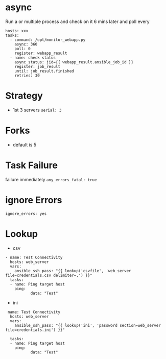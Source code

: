 # async
Run a or multiple process and check on it 6 mins later and poll every 
```
hosts: xxx
tasks:
  - command: /opt/monitor_webapp.py
    async: 360
    poll: 0
    register: webapp_result
  - name: check status
    async_status: jid={{ webapp_result.ansible_job_id }}
    register: job_result
    until: job_result.finished
    retries: 30
``` 
# Strategy
- 1st 3 servers
`serial: 3` 
# Forks
- default is 5

 # Task Failure
 failure immediately
 `any_errors_fatal: true`
 
 # ignore Errors
 `ignore_errors: yes`
 

# Lookup
- csv
```
- name: Test Connectivity
  hosts: web_server
  vars:
    ansible_ssh_pass: "{{ lookup('csvfile', 'web_server file=credentials.csv delimiter=,') }}"
  tasks:
  - name: Ping target host
    ping:
           data: "Test"
 ```
- ini
```
 name: Test Connectivity
  hosts: web_server
  vars:
    ansible_ssh_pass: "{{ lookup('ini', 'password section=web_server file=credentials.ini') }}"

  tasks:
  - name: Ping target host
    ping:
           data: "Test"
 ```
